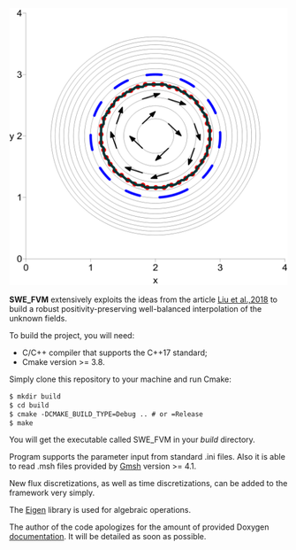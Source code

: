 ![Thacker benchmark; parabolic free surface in parabolic basin](assets/Thacker-t0-HLLCE.png)
 
__SWE_FVM__ extensively exploits the ideas from the article [Liu et al.,2018](https://www.sciencedirect.com/science/article/pii/S0021999118304996) to build a robust positivity-preserving well-balanced interpolation of the unknown
fields.

To build the project, you will need:

* C/C++ compiler that supports the C++17 standard;
* Cmake version >= 3.8.

Simply clone this repository to your machine and run Cmake:

```
$ mkdir build
$ cd build 
$ cmake -DCMAKE_BUILD_TYPE=Debug .. # or =Release
$ make
```
You will get the executable called SWE_FVM in your _build_ directory.

Program supports the parameter input from standard .ini files. Also it is able to read .msh files provided by [Gmsh](https://gmsh.info) version >= 4.1. 

New flux discretizations, as well as time discretizations, can be added to the framework very simply.

The [Eigen](https://eigen.tuxfamily.org) library is used for algebraic operations. 

The author of the code apologizes for the amount of provided Doxygen
[documentation](https://nikitamatckevich.github.io/SWE_FVM/). It will be
detailed as soon as possible.

